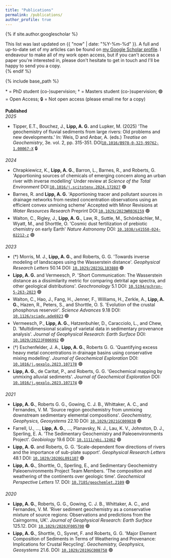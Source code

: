 ```yaml
---
title: "Publications"
permalink: /publications/
author_profile: true
---
```


{% if site.author.googlescholar %}
  <div class="wordwrap">This list was last updated on {{ "now" | date: "%Y-%m-%d" }}. A full and up-to-date set of my articles can be found on <a href="{{site.author.googlescholar}}">my Google Scholar profile</a>. I endeavour to make all of my work open access, but if you can't access a paper you're interested in, please don't hesitate to get in touch and I'll be happy to send you a copy.</div>
{% endif %}

{% include base_path %}


\* = PhD student (co-)supervision; † = Masters student (co-)supervision; 🟢 = Open Access; 🔒 = Not open access (please email me for a copy)

<!-- **Under Review**   -->


<!-- **Accepted**   -->

**Published**  
*2025*  

- Tipper, E.T., Bouchez, J., **Lipp, A. G.** and Lupker, M. (2025) 'The geochemistry of fluvial sediments from large rivers: Old problems and new developments.' In: Weis, D and Anbar, A. (eds.) *Treatise on Geochemistry*, 3e. vol. 2, pp. 315-351. DOI[`10.1016/B978-0-323-99762-1.00067-X`](dx.doi.org/10.1016/B978-0-323-99762-1.00067-X)  🔒 

*2024*  

- Chrapkiewicz, K., **Lipp, A. G.**, Barron, L., Barnes, R., and Roberts, G. 'Apportioning sources of chemicals of emerging concern along an urban river with inverse modelling' Under review at *Science of the Total Environment*  DOI:[`10.1016/j.scitotenv.2024.172827`](https://doi.org/10.1016/j.scitotenv.2024.172827) 🟢  
- Barnes, R. and **Lipp, A. G.** 'Apportioning tracer and pollutant sources in drainage networks from nested concentration observations using an efficient convex unmixing scheme' Accepted with Minor Revisions at *Water Resources Research* Preprint DOI:[`10.1029/2023WR036159`](https://doi.org/10.1029/2023WR036159) 🟢  
- Walton, C., Rigley, J., **Lipp, A. G.**, Law, R., Suttle, M., Schönbächler, M., Wyatt, M., and Shorttle, O. 'Cosmic dust fertilization of prebiotic chemistry on early Earth' *Nature Astronomy* DOI: [`10.1038/s41550-024-02212-z`](https://doi.org/10.1038/s41550-024-02212-z) 🟢

*2023*  
- (\*) Morris, M. J., **Lipp, A. G.**, and Roberts, G. G. 'Towards inverse modeling of landscapes using the Wasserstein distance'. *Geophysical Research Letters* 50.14 DOI: [`10.1029/2023GL103880`](https://doi.org/10.1029/2023GL103880) 🟢 
- **Lipp, A. G.** and Vermeesch, P. 'Short Communication: The Wasserstein distance as a dissimilarity metric for comparing detrital age spectra, and other geological distributions'. *Geochronology* 5.1 DOI: [`10.5194/gchron-5-263-2023`](https://doi.org/10.5194/gchron-5-263-2023) 🟢
- Walton, C., Hao, J., Fang, H., Jenner, F., Williams, H., Zerkle, A., **Lipp, A. G.**, Hazen, R., Peters, S., and Shorttle, O. S. 'Evolution of the crustal phosphorus reservoir'. *Science Advances* 9.18 DOI: [`10.1126/sciadv.ade6923`](https://doi.org/10.1126/sciadv.ade6923) 🟢  
- Vermeesch, P., **Lipp, A. G.**, Hatzenbuhler, D., Caracciolo, L., and Chew, D. 'Multidimensional scaling of varietal data in sedimentary provenance analysis'. *Journal of Geophysical Research: Earth Surface* DOI: [`10.1029/2022JF006992`](https://doi.org/10.1029/2022JF006992) 🟢 
- (†) Eschenfelder, J. A., **Lipp, A. G.**, Roberts G. G. 'Quantifying excess heavy metal concentrations in drainage basins using conservative mixing modelling'. *Journal of Geochemical Exploration* DOI: [`10.1016/j.gexplo.2023.107178`](https://doi.org/10.1016/j.gexplo.2023.107178) 🟢 
- **Lipp, A. G.**, de Caritat, P., and Roberts, G. G. 'Geochemical mapping by unmixing alluvial sediments'. *Journal of Geochemical Exploration* DOI: [`10.1016/j.gexplo.2023.107174`](https://doi.org/10.1016/j.gexplo.2023.107174) 🟢  

*2021*  
- **Lipp, A. G.**, Roberts G. G., Gowing, C. J. B., Whittaker, A. C., and Fernandes, V. M. 'Source region geochemistry from unmixing downstream sedimentary elemental compositions'. *Geochemistry, Geophysics, Geosystems* 22.10 DOI: [`10.1029/2021GC009838`](https://doi.org/10.1029/2021GC009838) 🟢 
- Farrell, U., ..., **Lipp, A. G.**, ..., Planavsky, N. J., Lau, K. V., Johnston, D. J., Sperling, E. A. 'The Sedimentary Geochemistry and Paleoenvironments Project'. *Geobiology* 19.6 DOI: [`10.1111/gbi.12462`](https://doi.org/10.1111/gbi.12462) 🟢 
- **Lipp, A. G.** and Roberts, G. G. 'Scale-dependent flow directions of rivers and the importance of sub-plate support'. *Geophysical Research Letters* 48.1 DOI: [`10.1029/2020GL091107`](https://doi.org/10.1029/2020GL091107) 🟢  
- **Lipp, A. G.**, Shorttle, O., Sperling, E., and Sedimentary Geochemistry Paleoenvironments Project Team Members. 'The composition and weathering of the continents over geologic time'. *Geochemical Perspective Letters* 17. DOI: [`10.7185/geochemlet.2109`](https://doi.org/10.7185/geochemlet.2109) 🟢  

*2020*
- **Lipp, A. G.**, Roberts, G. G., Gowing, C. J. B., Whittaker, A. C., and Fernandes, V. M. 'River sediment geochemistry as a conservative mixture of source regions: Observations and predictions from the Cairngorms, UK'. *Journal of Geophysical Research: Earth Surface* 125.12. DOI: [`10.1029/2020JF005700`](https://doi.org/10.1029/2020JF005700) 🟢
- **Lipp, A. G.**, Shorttle, O., Syvret, F. and Roberts, G. G. 'Major Element Composition of Sediments in Terms of Weathering and Provenance: Implications for Crustal Recycling'. *Geochemistry, Geophysics, Geosystems* 21.6. DOI: [`10.1029/2019GC008758`](https://doi.org/10.1029/2019GC008758) 🟢

